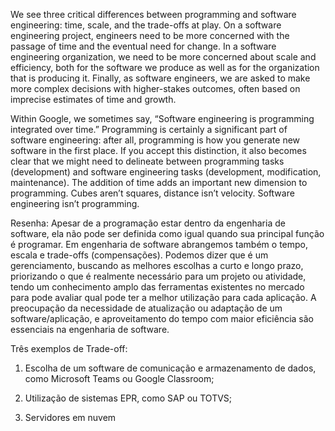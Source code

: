 We see three critical differences between programming and software engineering: time, scale, and the trade-offs at play. On a software engineering project, engineers need to be more concerned with the passage of time and the eventual need for change. In a software engineering organization, we need to be more concerned about scale and efficiency, both for the software we produce as well as for the organization that is producing it. Finally, as software engineers, we are asked to make more complex decisions with higher-stakes outcomes, often based on imprecise estimates of time and growth.


Within Google, we sometimes say, “Software engineering is programming integrated over time.” Programming is certainly a significant part of software engineering: after all, programming is how you generate new software in the first place. If you accept this distinction, it also becomes clear that we might need to delineate between programming tasks (development) and software engineering tasks (development, modification, maintenance). The addition of time adds an important new dimension to programming. Cubes aren’t squares, distance isn’t velocity. Software engineering isn’t programming.

Resenha:
Apesar de a programação estar dentro da engenharia de software, ela não pode ser definida como igual quando sua principal função é programar. Em engenharia de software abrangemos também o tempo, escala e trade-offs (compensações). Podemos dizer que é um gerenciamento, buscando as melhores escolhas a curto e longo prazo, priorizando o que é realmente necessário para um projeto ou atividade, tendo um conhecimento amplo das ferramentas existentes no mercado para pode avaliar qual pode ter a melhor utilização para cada aplicação. A preocupação da necessidade de atualização ou adaptação de um software/aplicação, e aproveitamento do tempo com maior eficiência são essenciais na engenharia de software.

Três exemplos de Trade-off:
1. Escolha de um software de comunicação e armazenamento de dados, como Microsoft Teams ou Google Classroom;

2.  Utilização de sistemas EPR, como SAP ou TOTVS;

3.  Servidores em nuvem
